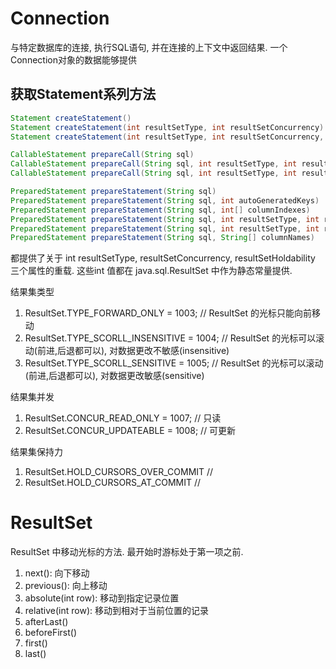 # Connection

与特定数据库的连接, 执行SQL语句, 并在连接的上下文中返回结果.
一个Connection对象的数据能够提供

## 获取Statement系列方法

```java
Statement createStatement()
Statement createStatement(int resultSetType, int resultSetConcurrency)
Statement createStatement(int resultSetType, int resultSetConcurrency, int resultSetHoldability)

CallableStatement prepareCall(String sql)
CallableStatement prepareCall(String sql, int resultSetType, int resultSetConcurrency)
CallableStatement prepareCall(String sql, int resultSetType, int resultSetConcurrency, int resultSetHoldability)

PreparedStatement prepareStatement(String sql)
PreparedStatement prepareStatement(String sql, int autoGeneratedKeys)
PreparedStatement prepareStatement(String sql, int[] columnIndexes)
PreparedStatement prepareStatement(String sql, int resultSetType, int resultSetConcurrency)
PreparedStatement prepareStatement(String sql, int resultSetType, int resultSetConcurrency, int resultSetHoldability)
PreparedStatement prepareStatement(String sql, String[] columnNames)
```

都提供了关于 int resultSetType, resultSetConcurrency, resultSetHoldability 三个属性的重载.
这些int 值都在 java.sql.ResultSet 中作为静态常量提供.

结果集类型
1. ResultSet.TYPE_FORWARD_ONLY = 1003; // ResultSet 的光标只能向前移动
2. ResultSet.TYPE_SCORLL_INSENSITIVE = 1004; // ResultSet 的光标可以滚动(前进,后退都可以), 对数据更改不敏感(insensitive)
3. ResultSet.TYPE_SCORLL_SENSITIVE = 1005; // ResultSet 的光标可以滚动(前进,后退都可以), 对数据更改敏感(sensitive)

结果集并发
1. ResultSet.CONCUR_READ_ONLY = 1007; // 只读
2. ResultSet.CONCUR_UPDATEABLE = 1008; // 可更新

结果集保持力
1. ResultSet.HOLD_CURSORS_OVER_COMMIT //
2. ResultSet.HOLD_CURSORS_AT_COMMIT //

# ResultSet
ResultSet 中移动光标的方法. 最开始时游标处于第一项之前.

1. next(): 向下移动
2. previous(): 向上移动
3. absolute(int row): 移动到指定记录位置
4. relative(int row): 移动到相对于当前位置的记录
5. afterLast()
6. beforeFirst()
7. first()
8. last()

